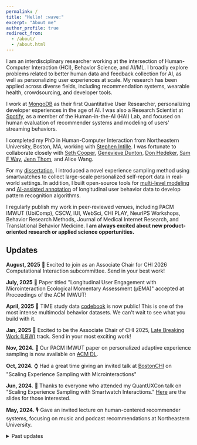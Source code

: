```yaml
---
permalink: /
title: "Hello! :wave:"
excerpt: "About me"
author_profile: true
redirect_from: 
  - /about/
  - /about.html
---
```


I am an interdisciplinary researcher working at the intersection of Human-Computer Interaction (HCI), Behavior Science, and AI/ML. I broadly explore problems related to better human data and feedback collection for AI, as well as personalizing user experiences at scale. My research has been applied across diverse fields, including recommendation systems, wearable health, crowdsourcing, and developer tools.


I work at [MongoDB](https://www.mongodb.com/) as their first Quantitative User Researcher, personalizing developer experiences in the age of AI. I was also a Research Scientist at [Spotify](https://research.atspotify.com/), as a member of the Human-in-the-AI (HAI) Lab, and focused on human evaluation of recommender systems and modeling of users' streaming behaviors. 


I completed my PhD in Human-Computer Interaction from Northeastern University, Boston, MA, working with [Stephen Intille](https://www.khoury.northeastern.edu/home/intille/). I was fortunate to collaborate closely with [Seth Cooper](https://www.khoury.northeastern.edu/home/scooper/), [Genevieve Dunton](https://keck.usc.edu/faculty-search/genevieve-dunton/), [Don Hedeker](https://stat.uchicago.edu/people/profile/donald-hedeker/), [Sam F Way](http://samfway.com/), [Jenn Thom](https://www.jennthom.com/), and Alice Wang. 

For my [dissertation](https://dl.acm.org/doi/book/10.5555/AAI28962283), I introduced a novel experience sampling method using smartwatches to collect large-scale personalized self-report data in real-world settings. In addition, I built open-source tools for [multi-level modeling](https://reach-lab.github.io/MixWildGUI/) and [AI-assisted annotation](https://signaligner.org/) of longitudinal user behavior data to develop pattern recognition algorithms.


I regularly publish my work in peer-reviewed venues, including PACM IMWUT (UbiComp), CSCW, IUI, WebSci, CHI PLAY, NeurIPS Workshops, Behavior Research Methods, Journal of Medical Internet Research, and Translational Behavior Medicine. **I am always excited about new product-oriented research or applied science opportunities.**

Updates
------
  
**August, 2025** 📝 Excited to join as an Associate Chair for CHI 2026 Computational Interaction subcommittee. Send in your best work!

**July, 2025** 🎉 Paper titled "Longitudinal User Engagement with Microinteraction Ecological Momentary Assessment (μEMA)" accepted at Proceedings of the ACM IMWUT!


**April, 2025** 🤗 TIME study data [codebook](https://timestudydocumentation.github.io/docs/build/html/index.html) is now public! This is one of the most intense multimodal behavior datasets. We can't wait to see what you build with it.


**Jan, 2025** 🔎 Excited to be the Associate Chair of CHI 2025, [Late Breaking Work (LBW)](https://chi2025.acm.org/for-authors/late-breaking-work/) track. Send in your most exciting work!


**Nov, 2024.** 🚀 Our PACM IMWUT paper on personalized adaptive experience sampling is now available on [ACM DL](https://dl.acm.org/doi/10.1145/3699735).


**Oct, 2024.** ⌚ Had a great time giving an invited talk at [BostonCHI](https://www.bostonchi.org/2024/09/scaling-experience-sampling-with-microinteractions/) on "Scaling Experience Sampling with Microinteractions"


**Jun, 2024.** 🙏 Thanks to everyone who attended my QuantUXCon talk on "Scaling Experience Sampling with Smartwatch Interactions." [Here](https://docs.google.com/presentation/d/1dGA-noJDE7PvFH22RcJ91Yp91XU00haEiQW0yLgDZKo/edit?usp=sharing) are the slides for those interested.


**May, 2024.** 🎙️ Gave an invited lecture on human-centered recommender systems, focusing on music and podcast recommendations at Northeastern University.





<details>

<summary>Past updates</summary>

{% capture my_markdown_content %}


**May, 2024.** 🎸 Our [Spotify R&D](https://research.atspotify.com/2024/05/how-do-people-stream-newly-released-music/) blog on large-scale patterns in new music streaming behavior is now live.


**April, 2024.** 🎹 I was interviewed by the [Industry PLaylist](https://theindustryplaylist.substack.com/p/things-im-thinking-about-d1c) newsletter, India's leading source of indie music news on music recommendations and new music streaming behavior.


**April, 2024.** 👨‍🎤 Our ACM WebSci'24 paper on the first large-scale analysis of new music streaming behavior patterns is now available on [ACM DL](https://research.atspotify.com/publications/a-genre-based-analysis-of-new-music-streaming-at-scale/).

  
 
  **Oct, 2023.** 🏆 Our [PACM IMWUT paper](https://dl.acm.org/doi/abs/10.1145/3517259) on long-term contextual biases in micro-EMA non-response received the [distinguished paper award](https://dl.acm.org/journal/imwut/distinguished-paper-awards) (~1% award rate).

 
  
  **Sept, 2023.** 🙂 Finally concluded my last organized talk at BostonCHI as a chair. This is a special one by [Gregory Abowd](https://www.bostonchi.org/2023/05/gregory-abowd-ignorance-is-bliss-a-career-retrospective-hybrid-event/) on the CHI Lifetime Achievement award.


  **Jun, 2023.** Our intensive longitudinal data collection in [TIME study](https://reach.usc.edu/research/studies/microt/) is complete. Stay tuned for the year-long longitudinal data on behaviors and decision-making to go live!

  
  **April, 2023.** 🎙️ Our Spotify R&D [blogpost](https://research.atspotify.com/2023/03/exploring-goal-oriented-podcast-recommendations/) on goal-based podcast recommendations from our IUI'23 paper is now live.


  **Sept, 2022.** Presented our [PACM IMWUT paper](https://dl.acm.org/doi/abs/10.1145/3517259) on contextual biases with micro-EMA non-response at UbiComp 2022. Was great to meet a lot of old collaborators and friends.


  **Feb, 2022.** 🎮 Was interviewed by [VentureBeat](https://venturebeat.com/ai/how-video-games-could-be-used-to-generate-ai-training-data/) magazine on using videogames to generate large-scale AI training data.
  
  {% endcapture %}
  {{ my_markdown_content | markdownify }}
  
</details>

